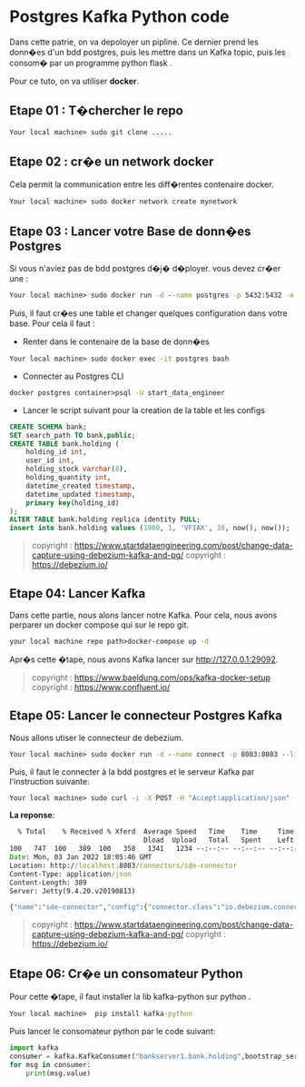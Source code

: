 # Postgres Kafka Python code 

Dans cette patrie, on va depoloyer un pipline.
Ce dernier prend les donn�es d'un bdd postgres, puis
les mettre dans un Kafka topic,
puis les consom� par un programme python flask . 

Pour ce tuto, on va utiliser **docker**.
## Etape 01 : T�chercher le repo
```bat
Your local machine> sudo git clone .....
```
## Etape 02 : cr�e un network docker
Cela permit la communication entre les diff�rentes contenaire docker. 
```bat
Your local machine> sudo docker network create mynetwork
```
## Etape 03 : Lancer votre Base de donn�es Postgres
Si vous n'aviez pas de bdd postgres d�j� d�ployer. vous devez cr�er une :
```bat
Your local machine> sudo docker run -d --name postgres -p 5432:5432 -e POSTGRES_USER=start_data_engineer -e POSTGRES_PASSWORD=password --network mynetwork debezium/postgres
```
Puis, il faut cr�es une table et changer quelques configuration dans votre base. Pour cela il faut : 

- Renter dans le contenaire de la base de donn�es 
```bat
Your local machine> sudo docker exec -it postgres bash
```
- Connecter au Postgres CLI 

```bat
docker postgres container>psql -U start_data_engineer
```
- Lancer le script suivant pour la creation de la table et les configs
```SQL
CREATE SCHEMA bank;
SET search_path TO bank,public;
CREATE TABLE bank.holding (
    holding_id int,
    user_id int,
    holding_stock varchar(8),
    holding_quantity int,
    datetime_created timestamp,
    datetime_updated timestamp,
    primary key(holding_id)
);
ALTER TABLE bank.holding replica identity FULL;
insert into bank.holding values (1000, 1, 'VFIAX', 10, now(), now());
```
> copyright : https://www.startdataengineering.com/post/change-data-capture-using-debezium-kafka-and-pg/
> copyright : https://debezium.io/



## Etape 04: Lancer Kafka 

Dans cette partie, nous alons lancer notre Kafka. Pour cela, nous avons perparer un docker compose qui sur le repo git. 

```bat
your local machine repo path>docker-compose up -d
```
Apr�s cette �tape, nous avons Kafka lancer sur http://127.0.0.1:29092.

> copyright : https://www.baeldung.com/ops/kafka-docker-setup
> copyright : https://www.confluent.io/

## Etape 05: Lancer le connecteur Postgres Kafka 
Nous allons utiser le connecteur de debezium. 
```bat
Your local machine> sudo docker run -d --name connect -p 8083:8083 --link kafka:kafka  --link postgres:postgres -e BOOTSTRAP_SERVERS=kafka:9092  -e GROUP_ID=sde_group -e CONFIG_STORAGE_TOPIC=sde_storage_topic  -e OFFSET_STORAGE_TOPIC=sde_offset_topic --network mynetwork debezium/connect:1.1
```
Puis, il faut le connecter à la bdd postgres et le serveur Kafka par l'instruction suivante: 
```bat
Your local machine> sudo curl -i -X POST -H "Accept:application/json" -H "Content-Type:application/json"  localhost:8083/connectors/ -d '{"name": "sde-connector", "config": {"connector.class": "io.debezium.connector.postgresql.PostgresConnector", "database.hostname": "postgres", "database.port": "5432", "database.user": "start_data_engineer", "database.password": "password", "database.dbname" : "start_data_engineer", "database.server.name": "bankserver1", "table.whitelist": "bank.holding"}}'
```
**La reponse**: 
```bat
  % Total    % Received % Xferd  Average Speed   Time    Time     Time  Current
                                 Dload  Upload   Total   Spent    Left  Speed
100   747  100   389  100   358   1341   1234 --:--:-- --:--:-- --:--:--  2584HTTP/1.1 201 Created
Date: Mon, 03 Jan 2022 18:05:46 GMT
Location: http://localhost:8083/connectors/sde-connector
Content-Type: application/json
Content-Length: 389
Server: Jetty(9.4.20.v20190813)

{"name":"sde-connector","config":{"connector.class":"io.debezium.connector.postgresql.PostgresConnector","database.hostname":"postgres","database.port":"5432","database.user":"start_data_engineer","database.password":"password","database.dbname":"start_data_engineer","database.server.name":"bankserver1","table.whitelist":"bank.holding","name":"sde-connector"},"tasks":[],"type":"source"}
```
> copyright : https://www.startdataengineering.com/post/change-data-capture-using-debezium-kafka-and-pg/
> copyright : https://debezium.io/

## Etape 06: Cr�e un consomateur Python
Pour cette �tape, il faut installer la lib kafka-python sur python . 
```bat
Your local machine>  pip install kafka-python
```
Puis lancer le consomateur python par le code suivant: 
```python
import kafka
consumer = kafka.KafkaConsumer("bankserver1.bank.holding",bootstrap_servers=['127.0.0.1:29092'])
for msg in consumer: 
    print(msg.value)
```
